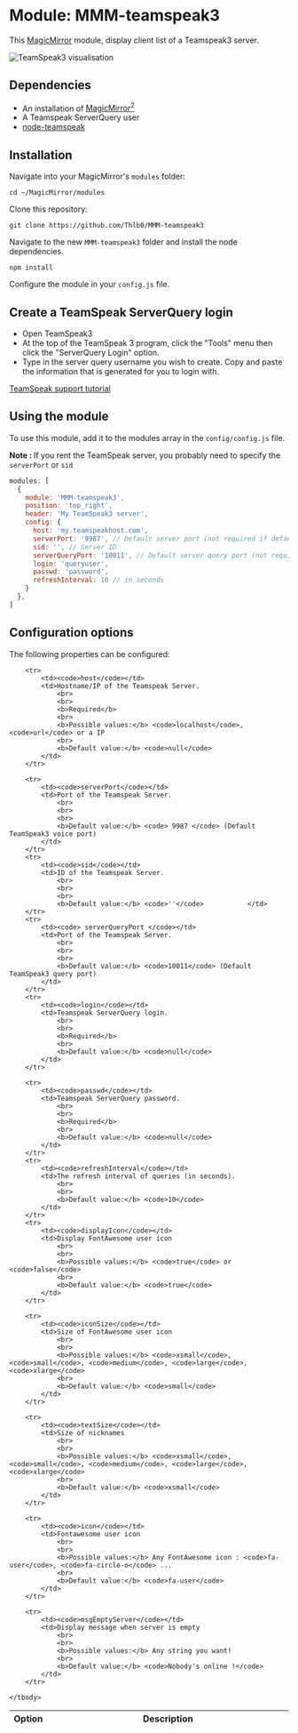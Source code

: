 # Module: MMM-teamspeak3
This [MagicMirror](https://github.com/MichMich/MagicMirror) module, display client list of a Teamspeak3 server.

![TeamSpeak3 visualisation](https://github.com/Thlb/MMM-teamspeak3/blob/gh-pages/.github/screenshot-01-min.png)

## Dependencies
- An installation of [MagicMirror<sup>2</sup>](https://github.com/MichMich/MagicMirror)
- A Teamspeak ServerQuery user
- [node-teamspeak](https://www.npmjs.com/package/node-teamspeak)

## Installation

Navigate into your MagicMirror's `modules` folder:
```
cd ~/MagicMirror/modules
```

Clone this repository:
```
git clone https://github.com/Thlb0/MMM-teamspeak3
```

Navigate to the new `MMM-teamspeak3` folder and install the node dependencies.
```
npm install
```

Configure the module in your `config.js` file.

## Create a TeamSpeak ServerQuery login
- Open TeamSpeak3
- At the top of the TeamSpeak 3 program, click the "Tools" menu then click the "ServerQuery Login" option. 
- Type in the server query username you wish to create. Copy and paste the information that is generated for you to login with.  


[TeamSpeak support tutorial](http://www.teamspeak3.com/support/teamspeak-3-add-server-query-user.php)


## Using the module

To use this module, add it to the modules array in the `config/config.js` file. 

<b>Note : </b> If you rent the TeamSpeak server, you probably need to specify the <code>serverPort</code> or <code>sid</code> 

```javascript
modules: [
  {
    module: 'MMM-teamspeak3',
    position: 'top_right',
    header: 'My TeamSpeak3 server',
    config: {
      host: 'my.teamspeakhost.com',
      serverPort: '9987', // Default server port (not required if default port (9987) is used)
      sid: '', // Server ID 
      serverQueryPort: '10011', // Default server query port (not required if default port (10011) is used)
      login: 'queryuser',
      passwd: 'password',
      refreshInterval: 10 // in seconds
    }
  },
]
```

## Configuration options

The following properties can be configured:

<table width="100%">
	<!-- why, markdown... -->
	<thead>
		<tr>
			<th>Option</th>
			<th width="100%">Description</th>
		</tr>
	<thead>
	<tbody>

		<tr>
			<td><code>host</code></td>
			<td>Hostname/IP of the Teamspeak Server.  
				<br>
				<br>
				<b>Required</b>
				<br>
				<b>Possible values:</b> <code>localhost</code>, <code>url</code> or a IP
				<br>
				<b>Default value:</b> <code>null</code>
			</td>
		</tr>
		
		<tr>
			<td><code>serverPort</code></td>
			<td>Port of the Teamspeak Server.  
				<br>
				<br>
				<br>
				<b>Default value:</b> <code> 9987 </code> (Default TeamSpeak3 voice port)
			</td>
		</tr>
		<tr>
			<td><code>sid</code></td>
			<td>ID of the Teamspeak Server.  
				<br>
				<br>
				<br>
				<b>Default value:</b> <code>''</code> 			</td>
		</tr>
		<tr>
			<td><code> serverQueryPort </code></td>
			<td>Port of the Teamspeak Server.  
				<br>
				<br>
				<br>
				<b>Default value:</b> <code>10011</code> (Default TeamSpeak3 query port)
			</td>
		</tr>
		<tr>
			<td><code>login</code></td>
			<td>Teamspeak ServerQuery login.  
				<br>
				<br>
				<b>Required</b>
				<br>
				<b>Default value:</b> <code>null</code>
			</td>
		</tr>

		<tr>
			<td><code>passwd</code></td>
			<td>Teamspeak ServerQuery password.  
				<br>
				<br>
				<b>Required</b>
				<br>
				<b>Default value:</b> <code>null</code>
			</td>
		</tr>
   		<tr>
			<td><code>refreshInterval</code></td>
			<td>The refresh interval of queries (in seconds).
				<br>
				<br>
				<b>Default value:</b> <code>10</code>
			</td>
		</tr>
		<tr>
			<td><code>displayIcon</code></td>
			<td>Display FontAwesome user icon
				<br>
				<br>
				<b>Possible values:</b> <code>true</code> or <code>false</code>
				<br>
				<b>Default value:</b> <code>true</code>
			</td>
		</tr>
    
		<tr>
			<td><code>iconSize</code></td>
			<td>Size of FontAwesome user icon
				<br>
				<br>
				<b>Possible values:</b> <code>xsmall</code>, <code>small</code>, <code>medium</code>, <code>large</code>, <code>xlarge</code>
				<br>
				<b>Default value:</b> <code>small</code>
			</td>
		</tr>
    
		<tr>
			<td><code>textSize</code></td>
			<td>Size of nicknames
				<br>
				<br>
				<b>Possible values:</b> <code>xsmall</code>, <code>small</code>, <code>medium</code>, <code>large</code>, <code>xlarge</code>
				<br>
				<b>Default value:</b> <code>xsmall</code>
			</td>
		</tr>
		
		<tr>
			<td><code>icon</code></td>
			<td>Fontawesome user icon 
				<br>
				<br>
				<b>Possible values:</b> Any FontAwesome icon : <code>fa-user</code>, <code>fa-circle-o</code> ...
				<br>
				<b>Default value:</b> <code>fa-user</code>
			</td>
		</tr>
		
		<tr>
			<td><code>msgEmptyServer</code></td>
			<td>Display message when server is empty
				<br>
				<br>
				<b>Possible values:</b> Any string you want!
				<br>
				<b>Default value:</b> <code>Nobody's online !</code>
			</td>
		</tr>

	</tbody>
</table>
